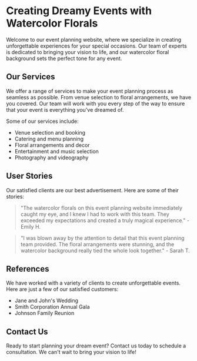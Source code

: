 <!--font:Dancing Script-->

# Creating Dreamy Events with Watercolor Florals

Welcome to our event planning website, where we specialize in creating unforgettable experiences for your special occasions. Our team of experts is dedicated to bringing your vision to life, and our watercolor floral background sets the perfect tone for any event.

## Our Services

We offer a range of services to make your event planning process as seamless as possible. From venue selection to floral arrangements, we have you covered. Our team will work with you every step of the way to ensure that your event is everything you've dreamed of.

Some of our services include:

- Venue selection and booking
- Catering and menu planning
- Floral arrangements and decor
- Entertainment and music selection
- Photography and videography

## User Stories

Our satisfied clients are our best advertisement. Here are some of their stories:

> "The watercolor florals on this event planning website immediately caught my eye, and I knew I had to work with this team. They exceeded my expectations and created a truly magical experience." - Emily H.

> "I was blown away by the attention to detail that this event planning team provided. The floral arrangements were stunning, and the watercolor background really tied the whole look together." - Sarah T.

## References

We have worked with a variety of clients to create unforgettable events. Here are just a few of our satisfied customers:

- Jane and John's Wedding
- Smith Corporation Annual Gala
- Johnson Family Reunion

## Contact Us

Ready to start planning your dream event? Contact us today to schedule a consultation. We can't wait to bring your vision to life!

<!--

Write me content for website with wallpaper which alt text is:

"A dreamy watercolor painting of a field of flowers for a wedding or event planning website"

The name/title of the page should not be 1:1 copy of the alt text but rather a real content of the website which is using this wallpaper.

- Use markdown format 
- Start with heading
- Heading should be short and concise
- The content should look like a real website 
- The website should not be about the wallpaper, wallpaper is just a related background
- Heading should be contain work "wallpaper" or "background"
- Include real sections like references, contact, user stories, etc. use things relevant to the page purpose.
- Feel free to use structure like headings, bullets, numbering, blockquotes, paragraphs, horizontal lines, etc.
- You can use formatting like bold or _italic_
- You can include UTF-8 emojis
- Links should be only #hash anchors (and you can refer to the document itself)
- Do not include images


---


# Dreamy Floral Wallpaper for Your Event Planning Needs

Welcome to our event planning website, where we specialize in creating unforgettable experiences for your special occasions. Our team of experts is dedicated to bringing your vision to life, and our dreamy watercolor wallpaper is the perfect backdrop for any event.

## Our Services

We offer a range of services to make your event planning process as seamless as possible. From venue selection to floral arrangements, we have you covered. Our team will work with you every step of the way to ensure that your event is everything you've dreamed of.

Some of our services include:

- Venue selection and booking
- Catering and menu planning
- Floral arrangements and decor
- Entertainment and music selection
- Photography and videography

## User Stories

Our satisfied clients are our best advertisement. Here are some of their stories:

> "I was blown away by the attention to detail that this event planning team provided. The floral arrangements were stunning, and the watercolor wallpaper really tied the whole look together." - Sarah T.

> "I had no idea where to start when it came to planning my wedding, but this team made the process so easy. They took care of everything, and the end result was beyond my wildest dreams." - Michael S.

## References

We have worked with a variety of clients to create unforgettable events. Here are just a few of our satisfied customers:

- Jane and John's Wedding
- Smith Corporation Annual Gala
- Johnson Family Reunion

## Contact Us

Ready to start planning your dream event? Contact us today to schedule a consultation. We can't wait to bring your vision to life!


---


Heading should not include word "wallpaper". The website should not be about the wallpaper itself, wallpaper is just a related background, rewrite whole content.


---


# Creating Dreamy Events with Watercolor Florals

Welcome to our event planning website, where we specialize in creating unforgettable experiences for your special occasions. Our team of experts is dedicated to bringing your vision to life, and our watercolor floral background sets the perfect tone for any event.

## Our Services

We offer a range of services to make your event planning process as seamless as possible. From venue selection to floral arrangements, we have you covered. Our team will work with you every step of the way to ensure that your event is everything you've dreamed of.

Some of our services include:

- Venue selection and booking
- Catering and menu planning
- Floral arrangements and decor
- Entertainment and music selection
- Photography and videography

## User Stories

Our satisfied clients are our best advertisement. Here are some of their stories:

> "The watercolor florals on this event planning website immediately caught my eye, and I knew I had to work with this team. They exceeded my expectations and created a truly magical experience." - Emily H.

> "I was blown away by the attention to detail that this event planning team provided. The floral arrangements were stunning, and the watercolor background really tied the whole look together." - Sarah T.

## References

We have worked with a variety of clients to create unforgettable events. Here are just a few of our satisfied customers:

- Jane and John's Wedding
- Smith Corporation Annual Gala
- Johnson Family Reunion

## Contact Us

Ready to start planning your dream event? Contact us today to schedule a consultation. We can't wait to bring your vision to life!

-->
